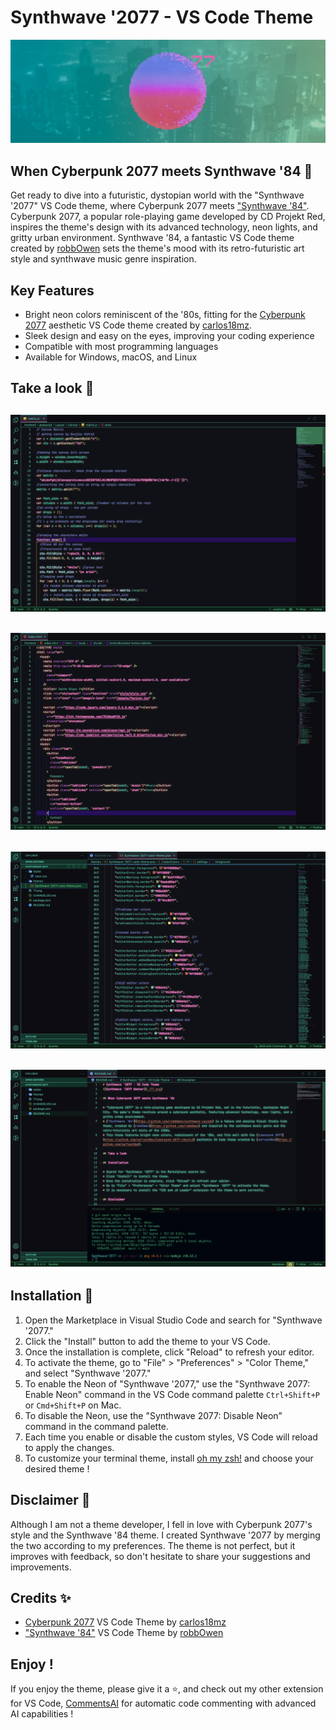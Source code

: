 # Synthwave '2077 - VS Code Theme

![Synthwave '2077 Banner](/77.png)

## When Cyberpunk 2077 meets Synthwave '84 🦾

Get ready to dive into a futuristic, dystopian world with the "Synthwave '2077" VS Code theme, where Cyberpunk 2077 meets ["Synthwave '84"](https://github.com/robb0wen/synthwave-vscode). Cyberpunk 2077, a popular role-playing game developed by CD Projekt Red, inspires the theme's design with its advanced technology, neon lights, and gritty urban environment. Synthwave '84, a fantastic VS Code theme created by [robbOwen](https://github.com/robb0wen) sets the theme's mood with its retro-futuristic art style and synthwave music genre inspiration.

## Key Features

- Bright neon colors reminiscent of the '80s, fitting for the [Cyberpunk 2077](https://github.com/carlos18mz/Cyberpunk-2077-rebuild) aesthetic VS Code theme created by [carlos18mz](https://github.com/carlos18mz).
- Sleek design and easy on the eyes, improving your coding experience
- Compatible with most programming languages
- Available for Windows, macOS, and Linux

## Take a look 🤖

## ![Synthwave '2077 Preview 1](/preview1.png)

## ![Synthwave '2077 Preview 2](/preview2.png)

## ![Synthwave '2077 Preview 3](/preview3.png)

## ![Synthwave '2077 Preview 4](/preview4.png)

## Installation 🔩

1. Open the Marketplace in Visual Studio Code and search for "Synthwave '2077."
2. Click the "Install" button to add the theme to your VS Code.
3. Once the installation is complete, click "Reload" to refresh your editor.
4. To activate the theme, go to "File" > "Preferences" > "Color Theme," and select "Synthwave '2077."
5. To enable the Neon of "Synthwave '2077," use the "Synthwave 2077: Enable Neon" command in the VS Code command palette `Ctrl+Shift+P` or `Cmd+Shift+P` on Mac.
6. To disable the Neon, use the "Synthwave 2077: Disable Neon" command in the command palette.
7. Each time you enable or disable the custom styles, VS Code will reload to apply the changes.
8. To customize your terminal theme, install [oh my zsh!](https://github.com/ohmyzsh/ohmyzsh) and choose your desired theme !

## Disclaimer 👀

Although I am not a theme developer, I fell in love with Cyberpunk 2077's style and the Synthwave '84 theme. I created Synthwave '2077 by merging the two according to my preferences. The theme is not perfect, but it improves with feedback, so don't hesitate to share your suggestions and improvements.

## Credits ✨

- [Cyberpunk 2077](https://github.com/carlos18mz/Cyberpunk-2077-rebuild) VS Code Theme by [carlos18mz](https://github.com/carlos18mz)
- ["Synthwave '84"](https://github.com/robb0wen/synthwave-vscode) VS Code Theme by [robbOwen](https://github.com/robb0wen)

## Enjoy !

If you enjoy the theme, please give it a ⭐️, and check out my other extension for VS Code, [CommentsAI](https://github.com/SBigz/CommentsAI) for automatic code commenting with advanced AI capabilities !
